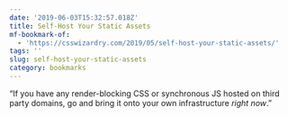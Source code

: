 ```yaml
---
date: '2019-06-03T15:32:57.018Z'
title: Self-Host Your Static Assets
mf-bookmark-of:
  - 'https://csswizardry.com/2019/05/self-host-your-static-assets/'
tags: ''
slug: self-host-your-static-assets
category: bookmarks
---
```

“If you have any render-blocking CSS or synchronous JS hosted on third party domains, go and bring it onto your own infrastructure _right now_.”
